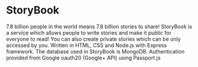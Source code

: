 # StoryBook
7.8 billion people in the world means 7.8 billion stories to share! StoryBook is a service which allows people to write stories and make it public for everyone to read! You can also create private stories which can be only accessed by you. Written in HTML, CSS and Node.js with Express framework. The database used in StoryBook is MongoDB. Authentication provided from Google oauth20 (Google+ API) using Passport.js

